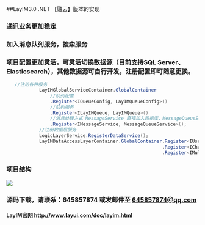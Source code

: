 ##LayIM3.0 .NET 【融云】版本的实现
### 通讯业务更加稳定
### 加入消息队列服务，搜索服务
### 项目配置更加灵活，可灵活切换数据源（目前支持SQL Server、 Elasticsearch），其他数据源可自行开发，注册配置即可随意更换。
```c#
   //注册各种服务
            LayIMGlobalServiceContainer.GlobalContainer
                //队列配置
                .Register<IQueueConfig, LayIMQueueConfig>()
                //队列服务
                .Register<ILayIMQueue, LayIMQueue>()
                //消息处理方式 MessageService 直接加入数据库，MessageQueueService 加入队列，交给队列处理
                .Register<IMessageService, MessageQueueService>();
            //注册数据层服务
            LogicLayerService.RegisterDataService();
            LayIMDataAccessLayerContainer.GlobalContainer.Register<IUser, User>()//注册用户类
                                                         .Register<IChatMessage,Message>()//注册消息类
                                                         .Register<IMultipleHandler<BaseListResult>, UserBaseListHandler>();//注册基本数据处理类
```
### 项目结构
![](http://img1.gurucv.com/image/2017/2/8/02c84ea7702d42ae957d67e995de4d57.png) 
### 源码下载，请联系：645857874 或发邮件至 645857874@qq.com
#### LayIM官网 http://www.layui.com/doc/layim.html
 
